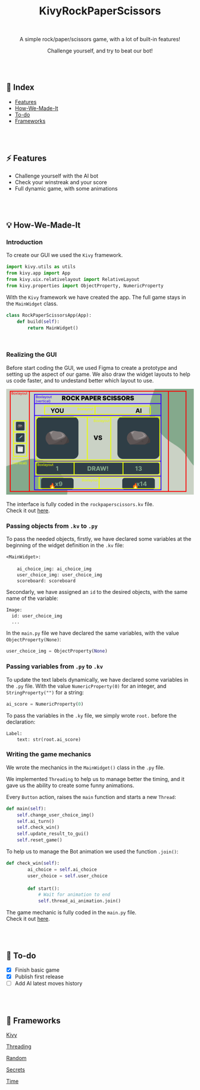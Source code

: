 <div align="center">

  <h1> KivyRockPaperScissors </h1>

  <br />

  <p>A simple rock/paper/scissors game, with a lot of built-in features!</p>

  <p>Challenge yourself, and try to beat our bot!</p>

</div>

<br />

<br />

## 📒 Index

- [Features](https://github.com/andreaaazo/KivyRockPaperScissors#%EF%B8%8F-features)
- [How-We-Made-It](https://github.com/andreaaazo/KivyRockPaperScissors#-how-we-made-it)
- [To-do](https://github.com/andreaaazo/KivyRockPaperScissors#-to-do)
- [Frameworks](https://github.com/andreaaazo/KivyRockPaperScissors#-frameworks)

<br />

<br />

## ⚡️ Features

- Challenge yourself with the AI bot
- Check your winstreak and your score
- Full dynamic game, with some animations

<br />

<br />

## 💡 How-We-Made-It

### Introduction

To create our GUI we used the `Kivy` framework.

```python
import kivy.utils as utils
from kivy.app import App
from kivy.uix.relativelayout import RelativeLayout
from kivy.properties import ObjectProperty, NumericProperty
```

With the `Kivy` framework we have created the app. The full game stays in the `MainWidget` class.

```python
class RockPaperScissorsApp(App):
    def build(self):
        return MainWidget()
```

<br />

### Realizing the GUI

Before start coding the GUI, we used Figma to create a prototype and setting up the aspect of our game.
We also draw the widget layouts to help us code faster, and to undestand better which layout to use.

![alt text](https://github.com/andreaaazo/KivyRockPaperScissors/blob/main/unusued/gui.png)

The interface is fully coded in the `rockpaperscissors.kv` file.  
Check it out [here](https://github.com/andreaaazo/KivyRockPaperScissors/blob/main/rockpaperscissors.kv).

### Passing objects from `.kv` to `.py`

To pass the needed objects, firstly, we have declared some variables at the beginning of the widget definition in the `.kv` file:

```
<MainWidget>:

    ai_choice_img: ai_choice_img
    user_choice_img: user_choice_img
    scoreboard: scoreboard
```

Secondarly, we have assigned an `id` to the desired objects, with the same name of the variable:

```
Image:
  id: user_choice_img
  ...
```

In the `main.py` file we have declared the same variables, with the value `ObjectProperty(None)`:

```python
user_choice_img = ObjectProperty(None)
```

### Passing variables from `.py` to `.kv`

To update the text labels dynamically, we have declared some variables in the `.py` file. With the value `NumericProperty(0)` for an integer, and `StringProperty("")` for a string:

```python
ai_score = NumericProperty(0)
```

To pass the variables in the `.ky` file, we simply wrote `root.` before the declaration:

```
Label:
    text: str(root.ai_score)
```

### Writing the game mechanics

We wrote the mechanics in the `MainWidget()` class in the `.py` file.

We implemented `Threading` to help us to manage better the timing, and it gave us the ability to create some funny animations.

Every `Button` action, raises the `main` function and starts a new `Thread`:

```python
def main(self):
    self.change_user_choice_img()
    self.ai_turn()
    self.check_win()
    self.update_result_to_gui()
    self.reset_game()
```

To help us to manage the Bot animation we used the function `.join()`:

```python
def check_win(self):
        ai_choice = self.ai_choice
        user_choice = self.user_choice

        def start():
            # Wait for animation to end
            self.thread_ai_animation.join()
```

The game mechanic is fully coded in the `main.py` file.  
Check it out [here](https://github.com/andreaaazo/KivyRockPaperScissors/blob/main/main.py).

<br />

<br />

## 👀 To-do

- [x] Finish basic game
- [x] Publish first release
- [ ] Add AI latest moves history

<br />

<br />

## 🧬 Frameworks

[Kivy](https://kivy.org/doc/stable/)

[Threading](https://docs.python.org/3/library/threading.html)

[Random](https://docs.python.org/3/library/random.html)

[Secrets](https://docs.python.org/3/library/secrets.html)

[Time](https://docs.python.org/3/library/time.html)
